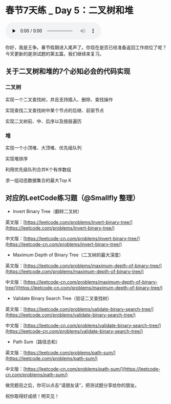 # 春节7天练 _ Day 5：二叉树和堆

<audio id="audio" title="春节7天练 | Day 5：二叉树和堆" controls="" preload="none"><source id="mp3" src="https://static001.geekbang.org/resource/audio/31/5d/31ac1e889dcd87249425c641544b725d.mp3"></audio>

你好，我是王争。春节假期进入尾声了。你现在是否已经准备返回工作岗位了呢？今天更新的是测试题的第五篇，我们继续来复习。

## 关于二叉树和堆的7个必知必会的代码实现

### 二叉树


实现一个二叉查找树，并且支持插入、删除、查找操作


实现查找二叉查找树中某个节点的后继、前驱节点


实现二叉树前、中、后序以及按层遍历


### 堆


实现一个小顶堆、大顶堆、优先级队列


实现堆排序


利用优先级队列合并K个有序数组


求一组动态数据集合的最大Top K


## 对应的LeetCode练习题（@Smallfly 整理）

- Invert Binary Tree（翻转二叉树）

英文版：[https://leetcode.com/problems/invert-binary-tree/](https://leetcode.com/problems/invert-binary-tree/)

中文版：[https://leetcode-cn.com/problems/invert-binary-tree/](https://leetcode-cn.com/problems/invert-binary-tree/)

- Maximum Depth of Binary Tree（二叉树的最大深度）

英文版：[https://leetcode.com/problems/maximum-depth-of-binary-tree/](https://leetcode.com/problems/maximum-depth-of-binary-tree/)

中文版：[https://leetcode-cn.com/problems/maximum-depth-of-binary-tree/](https://leetcode-cn.com/problems/maximum-depth-of-binary-tree/)

- Validate Binary Search Tree（验证二叉查找树）

英文版：[https://leetcode.com/problems/validate-binary-search-tree/](https://leetcode.com/problems/validate-binary-search-tree/)

中文版：[https://leetcode-cn.com/problems/validate-binary-search-tree/](https://leetcode-cn.com/problems/validate-binary-search-tree/)

- Path Sum（路径总和）

英文版：[https://leetcode.com/problems/path-sum/](https://leetcode.com/problems/path-sum/)

中文版：[https://leetcode-cn.com/problems/path-sum/](https://leetcode-cn.com/problems/path-sum/)

做完题目之后，你可以点击“请朋友读”，把测试题分享给你的朋友。

祝你取得好成绩！明天见！
